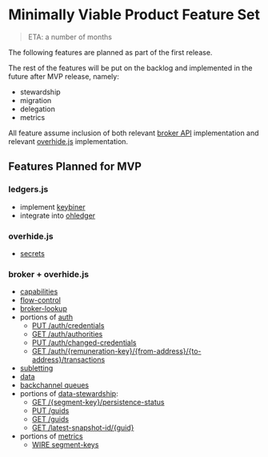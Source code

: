 # Minimally Viable Product Feature Set

> ETA: a number of months

The following features are planned as part of the first release.

The rest of the features will be put on the backlog and implemented in the future after MVP release, namely:

* stewardship
* migration
* delegation
* metrics

All feature assume inclusion of both relevant [broker API](broker.html) implementation and relevant [overhide.js](overhide.js.md) implementation.

## Features Planned for MVP

### ledgers.js

* implement [keybiner](glossary.html#keybiner--keyrings)
* integrate into [ohledger](https://ohledger.com)

### overhide.js

* [secrets](glossary.html#secrets)

### broker + overhide.js

* [capabilities](broker.html#tag-capabilities)
* [flow-control](broker.html#tag-flow-control)
* [broker-lookup](broker.html#tag-broker-lookup)
* portions of [auth](broker.html#tag-auth)
    * [PUT /auth/credentials](broker.html#operation--auth-credentials-put)
    * [GET /auth/authorities](broker.html#operation--auth-authorities-get)
    * [PUT /auth/changed-credentials](broker.html#operation--auth-changed-credentials-put)
    * [GET /auth/{remuneration-key}/{from-address}/{to-address}/transactions](broker.html#operation--auth--remuneration-key---from-address---to-address--transactions-get)
* [subletting](broker.html#tag-subletting)
* [data](broker.html#tag-data)
* [backchannel queues](broker.html#operation-post-message-WIRE)
* portions of [data-stewardship](broker.html#tag-data-stewardship):
    * [GET /{segment-key}/persistence-status](broker.html#operation---segment-key--persistence-status-get)
    * [PUT /guids](broker.html#operation--guids-put)
    * [GET /guids](broker.html#operation--guids-get)
    * [GET /latest-snapshot-id/{guid}](broker.html#operation--latest-snapshot-id--guid--get)
* portions of [metrics](broker.html#tag-metrics)
    * [WIRE segment-keys](broker.html#operation-segment-keys-WIRE)